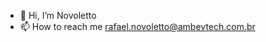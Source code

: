 - 👋 Hi, I’m Novoletto
- 📫 How to reach me rafael.novoletto@ambevtech.com.br

<!---
novoletto-ambevtech/novoletto-ambevtech is a ✨ special ✨ repository because its `README.md` (this file) appears on your GitHub profile.
You can click the Preview link to take a look at your changes.
--->
